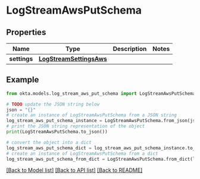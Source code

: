 # LogStreamAwsPutSchema


## Properties

Name | Type | Description | Notes
------------ | ------------- | ------------- | -------------
**settings** | [**LogStreamSettingsAws**](LogStreamSettingsAws.md) |  | 

## Example

```python
from okta.models.log_stream_aws_put_schema import LogStreamAwsPutSchema

# TODO update the JSON string below
json = "{}"
# create an instance of LogStreamAwsPutSchema from a JSON string
log_stream_aws_put_schema_instance = LogStreamAwsPutSchema.from_json(json)
# print the JSON string representation of the object
print(LogStreamAwsPutSchema.to_json())

# convert the object into a dict
log_stream_aws_put_schema_dict = log_stream_aws_put_schema_instance.to_dict()
# create an instance of LogStreamAwsPutSchema from a dict
log_stream_aws_put_schema_from_dict = LogStreamAwsPutSchema.from_dict(log_stream_aws_put_schema_dict)
```
[[Back to Model list]](../README.md#documentation-for-models) [[Back to API list]](../README.md#documentation-for-api-endpoints) [[Back to README]](../README.md)


